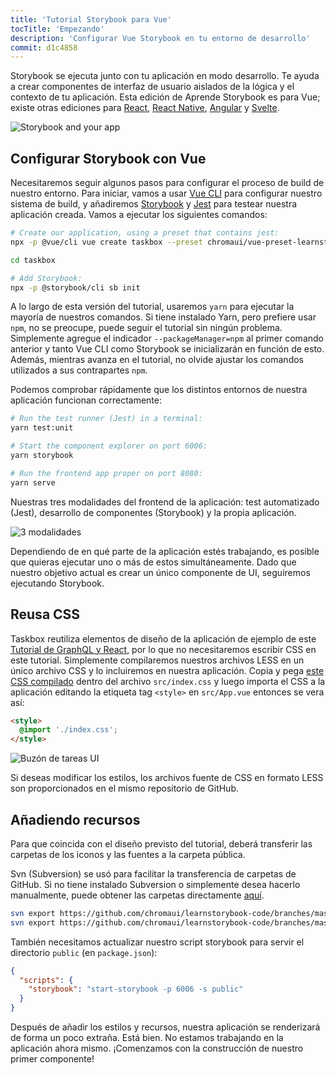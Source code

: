 ```yaml
---
title: 'Tutorial Storybook para Vue'
tocTitle: 'Empezando'
description: 'Configurar Vue Storybook en tu entorno de desarrollo'
commit: d1c4858
---
```


Storybook se ejecuta junto con tu aplicación en modo desarrollo. Te ayuda a crear componentes de interfaz de usuario aislados de la lógica y el contexto de tu aplicación. Esta edición de Aprende Storybook es para Vue; existe otras ediciones para [React](/react/es/get-started), [React Native](/react-native/es/get-started/), [Angular](/angular/es/get-started) y [Svelte](/svelte/es/get-started).

![Storybook and your app](/intro-to-storybook/storybook-relationship.jpg)

## Configurar Storybook con Vue

Necesitaremos seguir algunos pasos para configurar el proceso de build de nuestro entorno. Para iniciar, vamos a usar [Vue CLI](https://cli.vuejs.org) para configurar nuestro sistema de build, y añadiremos [Storybook](https://storybook.js.org/) y [Jest](https://facebook.github.io/jest/) para testear nuestra aplicación creada. Vamos a ejecutar los siguientes comandos:

```bash
# Create our application, using a preset that contains jest:
npx -p @vue/cli vue create taskbox --preset chromaui/vue-preset-learnstorybook

cd taskbox

# Add Storybook:
npx -p @storybook/cli sb init
```

<div class = "aside">
A lo largo de esta versión del tutorial, usaremos <code>yarn</code> para ejecutar la mayoría de nuestros comandos.
Si tiene instalado Yarn, pero prefiere usar <code>npm</code>, no se preocupe, puede seguir el tutorial sin ningún problema. Simplemente agregue el indicador <code>--packageManager=npm</code> al primer comando anterior y tanto Vue CLI como Storybook se inicializarán en función de esto. Además, mientras avanza en el tutorial, no olvide ajustar los comandos utilizados a sus contrapartes <code>npm</code>.
</div>

Podemos comprobar rápidamente que los distintos entornos de nuestra aplicación funcionan correctamente:

```bash
# Run the test runner (Jest) in a terminal:
yarn test:unit

# Start the component explorer on port 6006:
yarn storybook

# Run the frontend app proper on port 8080:
yarn serve
```

Nuestras tres modalidades del frontend de la aplicación: test automatizado (Jest), desarrollo de componentes (Storybook) y la propia aplicación.

![3 modalidades](/intro-to-storybook/app-three-modalities-vue.png)

Dependiendo de en qué parte de la aplicación estés trabajando, es posible que quieras ejecutar uno o más de estos simultáneamente. Dado que nuestro objetivo actual es crear un único componente de UI, seguiremos ejecutando Storybook.

## Reusa CSS

Taskbox reutiliza elementos de diseño de la aplicación de ejemplo de este [Tutorial de GraphQL y React](https://blog.hichroma.com/graphql-react-tutorial-part-1-6-d0691af25858), por lo que no necesitaremos escribir CSS en este tutorial. Simplemente compilaremos nuestros archivos LESS en un único archivo CSS y lo incluiremos en nuestra aplicación. Copia y pega [este CSS compilado](https://github.com/chromaui/learnstorybook-code/blob/master/src/index.css) dentro del archivo `src/index.css` y luego importa el CSS a la aplicación editando la etiqueta tag `<style>` en `src/App.vue` entonces se vera así:

```html
<style>
  @import './index.css';
</style>
```

![Buzón de tareas UI](/intro-to-storybook/ss-browserchrome-taskbox-learnstorybook.png)

<div class="aside">
Si deseas modificar los estilos, los archivos fuente de CSS en formato LESS son proporcionados en el mismo repositorio de GitHub.</div>

## Añadiendo recursos

Para que coincida con el diseño previsto del tutorial, deberá transferir las carpetas de los iconos y las fuentes a la carpeta pública.

<div class="aside"> Svn (Subversion) se usó para facilitar la transferencia de carpetas de GitHub. Si no tiene instalado Subversion o simplemente desea hacerlo manualmente, puede obtener las carpetas directamente <a href="https://github.com/chromaui/learnstorybook-code/tree/master/public">aquí</a>.</p></div>

```bash
svn export https://github.com/chromaui/learnstorybook-code/branches/master/public/icon public/icon
svn export https://github.com/chromaui/learnstorybook-code/branches/master/public/font public/font
```

También necesitamos actualizar nuestro script storybook para servir el directorio `public` (en `package.json`):

```json
{
  "scripts": {
    "storybook": "start-storybook -p 6006 -s public"
  }
}
```

Después de añadir los estilos y recursos, nuestra aplicación se renderizará de forma un poco extraña. Está bien. No estamos trabajando en la aplicación ahora mismo. ¡Comenzamos con la construcción de nuestro primer componente!

